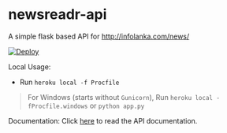 # newsreadr-api
A simple flask based API for http://infolanka.com/news/


[![Deploy](https://www.herokucdn.com/deploy/button.svg)](https://heroku.com/deploy?template=https://github.com/chehanr/newsreadr-api)

Local Usage: 

 - Run `heroku local -f Procfile`

> For Windows (starts without `Gunicorn`), 
> Run `heroku local -fProcfile.windows` or `python app.py`

Documentation: Click [here](https://newsreadr.herokuapp.com/apidocs/) to read the API documentation.
